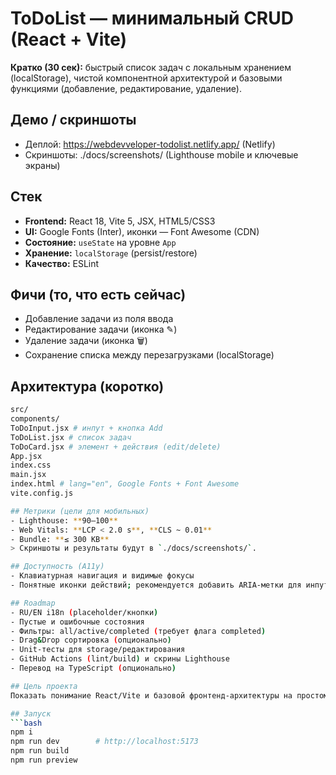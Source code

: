 # ToDoList — минимальный CRUD (React + Vite)

**Кратко (30 сек):** быстрый список задач с локальным хранением (localStorage), чистой компонентной архитектурой и базовыми функциями (добавление, редактирование, удаление).

## Демо / скриншоты
- Деплой: https://webdevveloper-todolist.netlify.app/ (Netlify)
- Скриншоты: ./docs/screenshots/ (Lighthouse mobile и ключевые экраны)

## Стек
- **Frontend:** React 18, Vite 5, JSX, HTML5/CSS3
- **UI:** Google Fonts (Inter), иконки — Font Awesome (CDN)
- **Состояние:** `useState` на уровне `App`
- **Хранение:** `localStorage` (persist/restore)
- **Качество:** ESLint

## Фичи (то, что есть сейчас)
- Добавление задачи из поля ввода
- Редактирование задачи (иконка ✎)
- Удаление задачи (иконка 🗑)
- Сохранение списка между перезагрузками (localStorage)

## Архитектура (коротко)
```bash
src/
components/
ToDoInput.jsx # инпут + кнопка Add
ToDoList.jsx # список задач
ToDoCard.jsx # элемент + действия (edit/delete)
App.jsx
index.css
main.jsx
index.html # lang="en", Google Fonts + Font Awesome
vite.config.js

## Метрики (цели для мобильных)
- Lighthouse: **90–100**
- Web Vitals: **LCP < 2.0 s**, **CLS ~ 0.01**
- Bundle: **≤ 300 KB**
> Скриншоты и результаты будут в `./docs/screenshots/`.

## Доступность (A11y)
- Клавиатурная навигация и видимые фокусы
- Понятные иконки действий; рекомендуется добавить ARIA-метки для инпута/кнопок

## Roadmap
- RU/EN i18n (placeholder/кнопки)
- Пустые и ошибочные состояния
- Фильтры: all/active/completed (требует флага completed)
- Drag&Drop сортировка (опционально)
- Unit-тесты для storage/редактирования
- GitHub Actions (lint/build) и скрины Lighthouse
- Перевод на TypeScript (опционально)

## Цель проекта
Показать понимание React/Vite и базовой фронтенд-архитектуры на простом ToDo как «разминочном» мини-проекте перед более сложными приложениями.

## Запуск
```bash
npm i
npm run dev        # http://localhost:5173
npm run build
npm run preview
